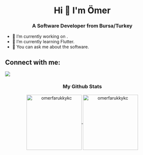 <h1 align="center">Hi 👋 I'm Ömer</h1>
<h3 align="center">A Software Developer from Bursa/Turkey</h3>



- 🔭 I’m currently working on .
- 🌱 I’m currently learning Flutter.
- 💬 You can ask me about the software.
## Connect with me:
<p align ="left"> 
    <a href ="https://www.linkedin.com/in/omerfarukkayikci" target ="_blank"> <img src="https://img.icons8.com/cute-clipart/64/000000/linkedin.png"/></a>
</p>
<h3 align="center">My Github Stats</h3>
<p align="center">
	<a href="https://github.com/omerfarukkykc">
		  <img height="180em" align="center" src="https://github-readme-stats.vercel.app/api?username=omerfarukkykc&show_icons=true&locale=en&theme=dark&include_all_commits=true&count_private=true" alt="omerfarukkykc"/>
		  <img height="180em" align="center" src="https://github-readme-stats.vercel.app/api/top-langs?username=omerfarukkykc&show_icons=true&locale=en&layout=compact&langs_count=8&theme=dark" alt="omerfarukkykc"/>
	</a>
</p>
